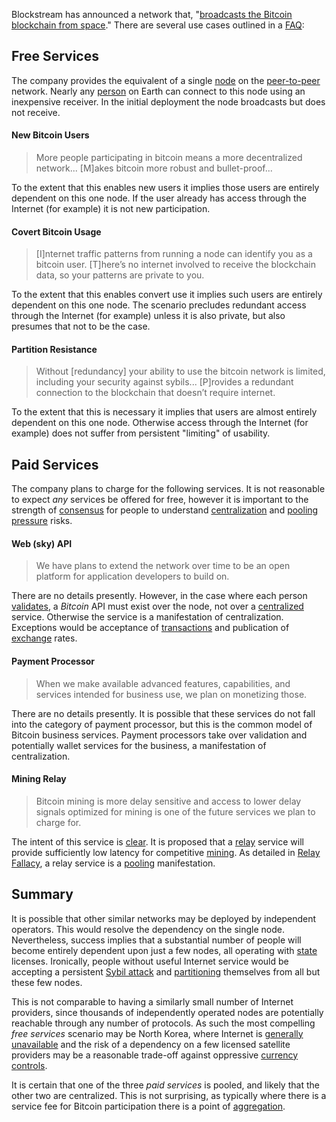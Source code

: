 Blockstream has announced a network that, "[broadcasts the Bitcoin blockchain from space](https://blockstream.com/satellite)." There are several use cases outlined in a [FAQ](https://blockstream.com/satellite/faq/):

## Free Services
The company provides the equivalent of a single [node](Glossary#node) on the [peer-to-peer](Glossary#peer-to-peer)  network. Nearly any [person](Glossary#person) on Earth can connect to this node using an inexpensive receiver. In the initial deployment the node broadcasts but does not receive.

#### New Bitcoin Users
> More people participating in bitcoin means a more decentralized network... [M]akes bitcoin more robust and bullet-proof...

To the extent that this enables new users it implies those users are entirely dependent on this one node. If the user already has access through the Internet (for example) it is not new participation.

#### Covert Bitcoin Usage
> [I]nternet traffic patterns from running a node can identify you as a bitcoin user. [T]here’s no internet involved to receive the blockchain data, so your patterns are private to you.

To the extent that this enables convert use it implies such users are entirely dependent on this one node. The scenario precludes redundant access through the Internet (for example) unless it is also private, but also presumes that not to be the case.

#### Partition Resistance
> Without [redundancy] your ability to use the bitcoin network is limited, including your security against sybils... [P]rovides a redundant connection to the blockchain that doesn’t require internet. 

To the extent that this is necessary it implies that users are almost entirely dependent on this one node. Otherwise access through the Internet (for example) does not suffer from persistent "limiting" of usability.

## Paid Services
The company plans to charge for the following services. It is not reasonable to expect *any* services be offered for free, however it is important to the strength of [consensus](Glossary#consensus) for people to understand [centralization](Centralization-Risk) and [pooling pressure](Pooling-Pressure-Risk) risks.

#### Web (sky) API
> We have plans to extend the network over time to be an open platform for application developers to build on.

There are no details presently. However, in the case where each person [validates](Glossary#validation), a *Bitcoin* API must exist over the node, not over a [centralized](Glossary#centralization) service. Otherwise the service is a manifestation of centralization. Exceptions would be acceptance of [transactions](Glossary#transaction) and publication of [exchange](Glossary#exchange) rates.

#### Payment Processor
> When we make available advanced features, capabilities, and services intended for business use, we plan on monetizing those.

There are no details presently. It is possible that these services do not fall into the category of payment processor, but this is the common model of Bitcoin business services. Payment processors take over validation and potentially wallet services for the business, a manifestation of centralization.

#### Mining Relay
> Bitcoin mining is more delay sensitive and access to lower delay signals optimized for mining is one of the future services we plan to charge for.

The intent of this service is [clear](https://github.com/libbitcoin/libbitcoin/wiki/translation:-bitcoin-satellite-mining-decentralization). It is proposed that a [relay](Glossary#relay) service will provide sufficiently low latency for competitive [mining](Glossary#mine). As detailed in [Relay Fallacy](Relay-Fallacy), a relay service is a [pooling](Glossary#pooling) manifestation.

## Summary

It is possible that other similar networks may be deployed by independent operators. This would resolve the dependency on the single node. Nevertheless, success implies that a substantial number of people will become entirely dependent upon just a few nodes, all operating with [state](Glossary#state) licenses. Ironically, people without useful Internet service would be accepting a persistent [Sybil attack](https://en.wikipedia.org/wiki/Sybil_attack) and [partitioning](Glossary#partitioning) themselves from all but these few nodes.

This is not comparable to having a similarly small number of Internet providers, since thousands of independently operated nodes are potentially reachable through any number of protocols. As such the most compelling *free services* scenario may be North Korea, where Internet is [generally unavailable](http://www.bbc.com/news/world-asia-37426725) and the risk of a dependency on a few licensed satellite providers may be a reasonable trade-off against oppressive [currency controls](https://en.wikipedia.org/wiki/Foreign_exchange_controls).

It is certain that one of the three *paid services* is pooled, and likely that the other two are centralized. This is not surprising, as typically where there is a service fee for Bitcoin participation there is a point of [aggregation](Glossary#aggregation).